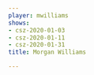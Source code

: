 ```yaml
---
player: mwilliams
shows:
- csz-2020-01-03
- csz-2020-01-11
- csz-2020-01-31
title: Morgan Williams

---
```

